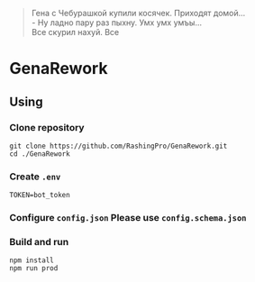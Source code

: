 > Гена с Чебурашкой купили косячек. Приходят домой...  
> \- Ну ладно пару раз пыхну. Умх умх умъы...  
> Все скурил нахуй. Все

# GenaRework

## Using

### Clone repository

```shell
git clone https://github.com/RashingPro/GenaRework.git
cd ./GenaRework
```

### Create `.env`

```env
TOKEN=bot_token
```

### Configure `config.json` Please use `config.schema.json`

### Build and run

```shell
npm install
npm run prod
```
